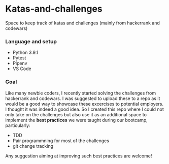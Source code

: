 # Katas-and-challenges
Space to keep track of katas and challenges (mainly from hackerrank and codewars)

### Language and setup
* Python 3.9.1
* Pytest
* Pipenv
* VS Code

### Goal
Like many newbie coders, I recently started solving the challenges from hackerrank and codewars. I was suggested to upload these to a repo as it would be a good way to showcase these excercises to potential employers.  
I thought it was indeed a good idea. So I created this repo where I could not only take on the challenges but also use it as an additional space to implement the **best practices** we were taught during our bootcamp, particularly:  
* TDD
* Pair programmning for most of the challenges
* git change tracking  
  
Any suggestion aiming at improving such best practices are welcome!